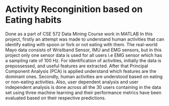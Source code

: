# Activity Reconginition based on Eating habits
 Done as a part of CSE 572 Data Mining Course work in MATLAB
 In this project, firstly an attempt was made to understand human activities that can identify eating with spoon or fork or not eating with them. The real-world Mayo data consists of Wristband Sensor, IMU and EMG sensors, but in this project only one sensor data is used for all users i.e EMG sensor which has a sampling rate of 100 Hz. For identification of activities, initially the data is prepossessed, and useful features are extracted. After that Principal Component Analysis (PCA) is applied understand which features are the dominant ones. Secondly, human activities are understood based on eating or non-eating activities. Also, user dependent analysis and user independent analysis is done across all the 30 users containing in the data set using three machine learning and their performance metrics have been evaluated based on their respective predictions. 

